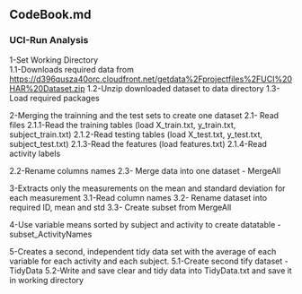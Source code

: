 ## CodeBook.md
### UCI-Run Analysis

1-Set Working Directory  
1.1-Downloads required data from https://d396qusza40orc.cloudfront.net/getdata%2Fprojectfiles%2FUCI%20HAR%20Dataset.zip
1.2-Unzip downloaded dataset to data directory
1.3-Load required packages

2-Merging the trainning and the test sets to create one dataset
2.1- Read files 
2.1.1-Read the training tables (load X_train.txt, y_train.txt, subject_train.txt)
2.1.2-Read testing tables (load X_test.txt, y_test.txt, subject_test.txt)
2.1.3-Read the features (load features.txt)
2.1.4-Read activity labels

2.2-Rename columns names
2.3- Merge data into one dataset - MergeAll

3-Extracts only the measurements on the mean and standard deviation for each measurement
3.1-Read column names
3.2- Rename dataset into required ID, mean and std
3.3- Create subset from MergeAll

4-Use variable means sorted by subject and activity to create datatable - subset_ActivityNames 

5-Creates a second, independent tidy data set with the average of each variable for each activity and each subject. 
5.1-Create second tify dataset -TidyData
5.2-Write and save clear and tidy data into TidyData.txt and save it in working directory




